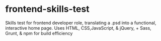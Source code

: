 # frontend-skills-test
Skills test for frontend developer role, translating a .psd into a functional, interactive home page. Uses HTML, CSS,JavaScript, &amp; jQuery, + Sass, Grunt, &amp; npm for build efficiency
